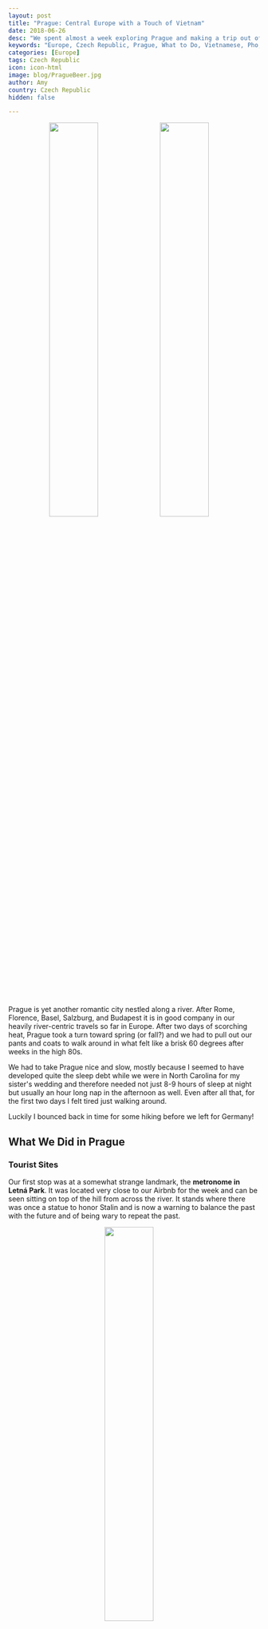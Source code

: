 ```yaml
---
layout: post
title: "Prague: Central Europe with a Touch of Vietnam"
date: 2018-06-26
desc: "We spent almost a week exploring Prague and making a trip out of the city for a little hiking. Most surprisingly, we found a wealth of Vietnamese food as a great alternative to the gravy heavy Czech delicacies."
keywords: "Europe, Czech Republic, Prague, What to Do, Vietnamese, Pho, Bahn Mi, hike, RTW"
categories: [Europe]
tags: Czech Republic
icon: icon-html
image: blog/PragueBeer.jpg
author: Amy
country: Czech Republic
hidden: false

---
```


<div style="text-align: center; max-width: calc(100% - 20px);"><a href="/static/assets/img/blog/PragueWaterfrontSunset.jpg" target="_blank"><img src="/static/assets/img/blog/PragueWaterfrontSunset.jpg" width="45%"></a> <a href="/static/assets/img/blog/PragueSwans.jpg" target="_blank"><img src="/static/assets/img/blog/PragueSwans.jpg" width="45%"></a><p><i></i></p></div><p></p>


Prague is yet another romantic city nestled along a river. After Rome, Florence, Basel, Salzburg, and Budapest it is in good company in our heavily river-centric travels so far in Europe. After two days of scorching heat, Prague took a turn toward spring (or fall?) and we had to pull out our pants and coats to walk around in what felt like a brisk 60 degrees after weeks in the high 80s. 

We had to take Prague nice and slow, mostly because I seemed to have developed quite the sleep debt while we were in North Carolina for my sister's wedding and therefore needed not just 8-9 hours of sleep at night but usually an hour long nap in the afternoon as well. Even after all that, for the first two days I felt tired just walking around. 

Luckily I bounced back in time for some hiking before we left for Germany!

## <i class="fa fa-check-square" aria-hidden="true" style="color:#2495C4;"></i> What We Did in Prague


### Tourist Sites

Our first stop was at a somewhat strange landmark, the **metronome in Letná Park**. It was located very close to our Airbnb for the week and can be seen sitting on top of the hill from across the river. It stands where there was once a statue to honor Stalin and is now a warning to balance the past with the future and of being wary to repeat the past.

<div style="text-align: center; max-width: calc(100% - 20px);"><a href="/static/assets/img/blog/PragueMetronome.jpg" target="_blank"><img src="/static/assets/img/blog/PragueMetronome.jpg" width="45%"></a><p><i></i></p></div><p></p>

Aside from its warnings, it is a lovely (and popular) spot for young people to enjoy a beer and watch the sunset over the city. Each time we walked past the seating around the metronome was packed with people enjoying a pleasant evening overlooking the city. 

<div style="text-align: center;"><a href="/static/assets/img/blog/PragueOverlookPANO.jpg" target="_blank"><img src="/static/assets/img/blog/PragueOverlookPANO.jpg" style="max-width: calc(75% - 20px);"></a><p><i></i></p></div><p></p> 

Our first full day we did a large circuit of the west side of the river. We walked first through a park that we thought would lead to an entrance to the Royal Gardens only to find it is no longer an open route. So, we returned to the street and made our way to the **Prague Castle** and the **St. Vitus Cathedral**. Waiting in line for security in the scorching sun before temperatures plummeted the following day was rough. On hot days I would highly recommend getting to the entrance before the tour groups start arriving or else bring yourself a hat and a fan because there is no shade and the morning sun direct and toasty. 

Once inside we would our way around the buildings, through the courtyards, and into the gardens. After seeing so many cathedrals in Italy, I have to admit we felt tapped out of awe and admiration and couldn't bring ourselves to pay the entry fee and wait in line to see the inside of the cathedral. This is one of the major drawback of a Euro-tour. Every city has lovely cathedrals but you (or at least I) can only handle visiting so many before my interest level is exhausted. 

<div style="text-align: center; max-width: calc(100% - 20px);"><a href="/static/assets/img/blog/PragueFunicular.jpg" target="_blank"><img src="/static/assets/img/blog/PragueFunicular.jpg" width="25.4%"></a> <a href="/static/assets/img/blog/PragueTower.jpg" target="_blank"><img src="/static/assets/img/blog/PragueTower.jpg" width="45%"></a><p><i></i></p></div><p></p>

From there we wound our way down through the tourist heavy streets leading to the funicular that you can take to the top of Petrin Hill. The funicular is included as part of the Prague public transportation system so does not require a special ticket and is much nicer than walking up the hill in the heat. 

We checked out the **Petrin Tower**, which looks like a little Eiffel Tower replica and then slowly wandered through the park back to the city below. 

We visited the **Charles Bridge** multiple times and it is lovely for views of the city but packed with people. There were some pretty talented street performers when we were there at sunset though so as long as you are aware of your surroundings and don't get too caught up in the view or the music and find yourself a spot along the railing to avoid too much of the necessary tourist dodging, it is a great place to see the city at sunrise or sunset in particular. 

<div style="text-align: center; max-width: calc(100% - 20px);"><a href="/static/assets/img/blog/PragueBridgeCrowd.jpg" target="_blank"><img src="/static/assets/img/blog/PragueBridgeCrowd.jpg" width="32%"></a> <a href="/static/assets/img/blog/PragueBridgeStatue.jpg" target="_blank"><img src="/static/assets/img/blog/PragueBridgeStatue.jpg" width="32%"></a> <a href="/static/assets/img/blog/PragueWaterfront.jpg" target="_blank"><img src="/static/assets/img/blog/PragueWaterfront.jpg" width="32%"></a><p><i>The people on and views from the Charles Bridge.</i></p></div><p></p>

We also wandered through the Old Town Square, though I honestly almost skipped it when I found out that the famous astronomical clock I remember being impressed by during high school visits was under construction until the end of August. 😞

<div style="text-align: center; max-width: calc(100% - 20px);"><a href="/static/assets/img/blog/PragueClock.jpg" target="_blank"><img src="/static/assets/img/blog/PragueClock.jpg" width="25.4%"></a> <a href="/static/assets/img/blog/PragueSquare.jpg" target="_blank"><img src="/static/assets/img/blog/PragueSquare.jpg" width="45%"></a><p><i></i></p></div><p></p>

On our last day in the city, we visited the **Royal Gardens** and the "New World" neighborhood. The Royal Gardens are fairly small but free to walk through and have one of the best views of St. Vitus Cathedral, so it is worth a stop. We also overheard a tour guide telling his guests that if you put your head under the fountain in the middle you can hear singing but it seems to me that he just wanted to make them look at little silly. Still, almost all of them stuck their head under the bowl of the fountain. 

<div style="text-align: center; max-width: calc(100% - 20px);"><a href="/static/assets/img/blog/PragueChurchView.jpg" target="_blank"><img src="/static/assets/img/blog/PragueChurchView.jpg" width="45%"></a> <a href="/static/assets/img/blog/PragueChurchViewAmy.jpg" target="_blank"><img src="/static/assets/img/blog/PragueChurchViewAmy.jpg" width="45%"></a><p><i>View from the Royal Gardens. I included both so it was clear I didn't get my picture taken in front of a green screen, even though that's what it looks like. </i></p></div><p></p>

The **Nový Svět** or "New World" neighborhood. Nový Svět is a tiny neighborhood just down the hill from the Prague Castle, which made it an easy stop after the Royal Gardens. It was built up in the 16th century for the artists, scientists, and magicians that the emperor at the time liked to have around, and it has been left mostly untouched as the city grew and developed. While it is a charming neighborhood, it is over before you know it and if you don't stop for a coffee or something you'll easily cover it with a 20 minute stroll. 
 

### Hike from Karlštejn to Beroun 

After our guide on the food tour mentioned a nice hike from Karlštejn to Beroun, Nate looked at his maps.me app for trails in the area. We found one that looked promising and jumped on the regional train to Karlštejn and headed toward the castle following signs that clearly pointed the way. 

<div style="text-align: center; max-width: calc(100% - 20px);"><a href="/static/assets/img/blog/PragueHikeCastle.jpg" target="_blank"><img src="/static/assets/img/blog/PragueHikeCastle.jpg" width="45%"></a> <a href="/static/assets/img/blog/PragueHikeBridge.jpg" target="_blank"><img src="/static/assets/img/blog/PragueHikeBridge.jpg" width="45%"></a><p><i></i></p></div><p></p>

We walked around the exterior of the castle but entrance was 12 USD for the cheapest tour and you have to take a tour, no self-guided exploration allowed. So, we enjoyed views of the town below over the wall and then headed down the trailhead that is right next to the entrance to the castle. It is a fairly flat and well marked path down to a road. Across the street looked like a clear marker for a trailhead and lined up with the map we had so we headed off in that direction. After just a few minutes of walking we found ourselves in fairly dense foliage but pushed on, thinking maybe it was just overgrown with this being the early part of the nice weather for the year? 

Then we reached a hillside where the trail had clearly suffered from recent rains. It was muddy and the trail was more of a diagonal than a flat surface. Very carefully we picked our way across the hillside because just around the bend it looked like the trail should be more flat. It was but that's because we found ourselves right in the middle of some fields of grain. To be fair, there was a small footpath that was only slightly overgrown but there were no signs of the trail markers our food tour guide had mentioned. Luckily we pretty easily made our way out of the field and onto a road that seemed made for tractors and dirt bikes. We were able to take this all the way back to the river where we could follow it to Beroun. 

<div style="text-align: center; max-width: calc(100% - 20px);"><a href="/static/assets/img/blog/PragueHikeField.jpg" target="_blank"><img src="/static/assets/img/blog/PragueHikeField.jpg" width="45%"></a> <a href="/static/assets/img/blog/PragueHikeCaves.jpg" target="_blank"><img src="/static/assets/img/blog/PragueHikeCaves.jpg" width="45%"></a><p><i></i></p></div><p></p>

All said, it was a little over 9 miles of pretty easy walking. The fields we walked through were beautiful and the cool and overcast day made it very comfortable. 

It turns out, had we done just slightly more research there is a clearly marked trail. After the fact, I looked at [these directions for how to do a hike to Beroun](http://www.praguego.com/tips/castle-to-brewery-a-leafy-green-hike-from-karlstejn-to-beroun/) and had we used them we wouldn't have had to gingerly avoid falling down a muddy hill or walking through a field. We are rarely this ill-prepared for our excursions but hey, nothing wrong with a little  spontaneity and adventure, right?


## <i class="fa fa-check-square" aria-hidden="true" style="color:#2495C4;"></i> Eating in Prague

We enjoyed the food in Prague a lot, partially because we splurged on our first European food tour (really a splurge compared to the price of food tours in SE Asia) and partially because we were very pleasantly surprised at the thriving Vietnamese food scene in the city. 

<div style="text-align: center; max-width: calc(100% - 20px);"><a href="/static/assets/img/blog/PragueLunch.jpg" target="_blank"><img src="/static/assets/img/blog/PragueLunch.jpg" width="25.4%"></a> <a href="/static/assets/img/blog/PragueFirstBeer.jpg" target="_blank"><img src="/static/assets/img/blog/PragueFirstBeer.jpg" width="25.4%"></a> <a href="/static/assets/img/blog/PragueBeerPaper.jpg" target="_blank"><img src="/static/assets/img/blog/PragueBeerPaper.jpg" width="25.4%"></a><p><i>Lunch at U Pinkasu where we enjoyed our very gravy heavy Czech food. U Pinkasu also claims to be the first place to serve a Pilsner Urquell, the ubiquitous Czech beer. Finally, "beer paper" for waitresses to track consumption. This one is supposed to be sufficient for 6 Czech men.</i></p></div><p></p>

### Prague Food Tour

After foregoing food tours for all our time in Europe so far, mostly unenthusiastic about the price tags that came with them. We decided to use a little of our surplus funds to splurge on a Czech food tour called **Prague Food Tour**. They have two guides, George and Leona, and we were with George for our afternoon tour along with one other tourist from London. Our small group was great compared with the 9-person group that was scheduled for the evening tour. 

Unlike [our food tour in Brazil](/blog/2017/10/Rio/), which I still believe cannot be matched and I will never stop gushing about, the tour with George stopped at only 4 places and created a circle around about 4 city blocks. For instance, our first stop was literally next door to our second stop. While we didn't see a lot of the city, we did eat a lot of food. 

<div style="text-align: center; max-width: calc(100% - 20px);"><a href="/static/assets/img/blog/PraguePastery.jpg" target="_blank"><img src="/static/assets/img/blog/PraguePastery.jpg" width="45%"></a><p><i></i></p></div><p></p>

We made four stops, first for pastries called `koláče` at **Antonínovo Pekařství**. I loved the poppyseed version of this danish like treat but Nate was unimpressed. Apparently the Czech diaspora in Texas has taken this traditional food and switched the fruits and poppy seeds for cheese and sausages. Maybe he would have enjoyed that version more. We also had a Czech open faced egg salad sandwich called `Chlébs pomazánkou`. It was exactly what you would expect of an egg salad sandwich. 

<div style="text-align: center; max-width: calc(100% - 20px);"><a href="/static/assets/img/blog/PragueBeerFood.jpg" target="_blank"><img src="/static/assets/img/blog/PragueBeerFood.jpg" width="45%"></a> <a href="/static/assets/img/blog/PragueBeer.jpg" target="_blank"><img src="/static/assets/img/blog/PragueBeer.jpg" width="45%"></a><p><i></i></p></div><p></p>

From there we went next door to the local pub called **Lokál** for pub food and beer. We tried a few dishes including: `tatarák` (steak tartar), `Pražská šunka` (Prague ham with a horseradish and cream sauce), and `smaženy syr` (fried cheese with tartar sauce). The tartar was the best Nate has ever tasted, heavy on mixed-in seasoning and well blended. Food in Prague is heavy on meat and it would be nearly impossible for a vegetarian or vegan to really dig into Czech food. 

Our third stop was at a trendy restaurant where Czech celebrities can occasionally be spotted called **Eska**. It was probably about 4 blocks from the bar and bakery where we started. This is where we had my favorite dish of the tour though, `Brambory v popelu` or potatoes in ash. It was covered in a sauce made with kefir, dried egg yolk, and smoked fish for a rich and wonderful flavor that left me disappointed that I was so full already because I would have loved to eat another helping and luxuriate in the flavors. 

<div style="text-align: center; max-width: calc(100% - 20px);"><a href="/static/assets/img/blog/PragueFruitDumpling.jpg" target="_blank"><img src="/static/assets/img/blog/PragueFruitDumpling.jpg" width="30%"></a><p><i></i></p></div><p></p>


Our final stop was at **Mozaika Krystal** for `meruňkový knedlík`, a fruit dumpling with ricotta. For a dessert, I as surprised how faintly sweet the dumpling was. The fruit filling does all the work of sweetening the dish, leaving it much more mild than any version an American would have come up with. 

Throughout our tour, we drank beer. Beer is everywhere in Prague and it is often as cheap as water (or cheaper!). If our tour guide (and the internet) are to be believed Czech beer consumption is just over 142 liters per year per capita. That includes all the minors and people who don't drink at all, so there is _a lot_ of beer being enjoyed in Prague. At Lokál we learned about the importance of foam on a beer to indicate that it is fresh and for protecting the beer from oxidation. No self-respecting Czech would drink a beer with less than two fingers of foam. Some might drink with significantly more foam than that though. When you need something a little lighter but you're obviously not going to stop drinking beer, you can have `Šnyt` or `Mlíko`. Šnyt is half foam and Mlíko is full foam. That's right folks, a refreshing glass of foam to take a break from drinking beer because you wouldn't want to switch to water, that's ridiculous. 


### Like Being Back in Hanoi

If you remember my all the gushing I did about the food in [Hanoi](/blog/2018/01/hanoi/), [Hoi An](/blog/2018/01/HoiAn/), or [Saigon](/blog/2018/01/Saigon/); then you should not be surprised when I say I was _thrilled_ with the abundance of relatively inexpensive Vietnamese food in Prague. According to the guide on our food tour, Prague became a popular destination for immigration for Vietnamese families when both countries were under a Communist government in the 1970s and 80s. The readily available pho, bun cha, and bahn mi are a lasting testament to this immigration and there is even a Little Hanoi neighborhood we didn't get a chance to visit. 

After eating bread dumplings, meats drenched in gravy, potatoes, cabbage, and more dumplings for dessert; the lighter fare of Vietnamese cuisine offered a welcome relief for our bellies as well as our tastebuds. 

<div style="text-align: center; max-width: calc(100% - 20px);"><a href="/static/assets/img/blog/PragueVietnamese1.jpg" target="_blank"><img src="/static/assets/img/blog/PragueVietnamese1.jpg" width="25.4%"></a> <a href="/static/assets/img/blog/PragueVietnamese2.jpg" target="_blank"><img src="/static/assets/img/blog/PragueVietnamese2.jpg" width="25.4%"></a> <a href="/static/assets/img/blog/PragueVietnamese3.jpg" target="_blank"><img src="/static/assets/img/blog/PragueVietnamese3.jpg" width="25.4%"></a><p><i>So much Vietnamese food!</i></p></div><p></p>

We had delicious varieties of bahn mi at **Bahn Mi Makers**, so good that we ordered seconds to take home with us for dinner. Bun cha and pho at **Remember** and **Thanh Ha**. Nate was so jealous of my bun cha, which really tasted like the pork was prepared on a sidewalk grill out back, after our first meal at Remember that we had to make a second trip back on our last night so he could have a serving of it all to himself. 

While it certainly wasn't traditional Czech food, we really enjoyed getting to indulge in some of our new favorite foods again. 

## <i class="fa fa-check-square" aria-hidden="true" style="color:#2495C4;"></i> How We Did with Our Budget in Prague

For our time in Prague, we had budgeted as much as 60 USD a night for accommodations, the lower prices of everything in the Czech Republic made it a cheaper destination than many of its Euro-zone neighbors. Our conveniently located Airbnb ended up coming in just under budget at 59 USD per night and it was a quick walk to Letná Park and accessible to at least half a dozen trams that could take us anywhere we wanted to go. 

We had also budgeted 15 USD per day per person for food and 15 USD per day per person for entertainment. Out of that planned 60 USD daily total, we ended up spending 42 USD per day on average but then spent almost 200 USD on our food tour so the savings we had went straight into this splurge (plus a little from our surplus from Budapest). Overall we ended up being about 70 USD over budget total for our time in Prague.
